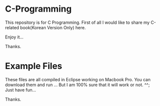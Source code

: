 # C-Programming

This repository is for C Programming.
First of all I would like to share my C-related book(Korean Version Only) here.

Enjoy it...

Thanks.

# Example Files
These files are all compiled in Eclipse working on Macbook Pro.
You can download them and run ... But I am 100% sure that it will work or not. ^^;
Just have fun... 

Thanks.
